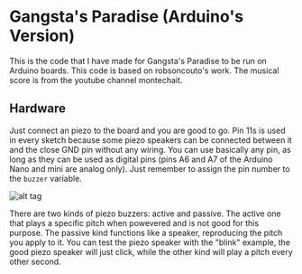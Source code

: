 # Gangsta's Paradise (Arduino's Version)
This is the code that I have made for Gangsta's Paradise to be run on Arduino boards.
This code is based on robsoncouto's work. The musical score is from the youtube channel montechait. 

## Hardware

Just connect an piezo to the board and you are good to go. Pin 11s is used in every sketch because some piezo speakers can be connected between it and the close GND pin without any wiring. You can use basically any pin, as long  as they can be used as digital pins (pins A6 and A7 of the Arduino Nano and mini are analog only). Just remember to assign the pin number to the `buzzer` variable. 

![alt tag](hardware.png)

There are two kinds of piezo buzzers: active and passive. The active one that plays a specific pitch when powevered and is not good for this purpose. The passive kind functions like a speaker, reproducing the pitch you apply to it. You can test the piezo speaker with the "blink" example, the good piezo speaker will just click, while the other kind will play a pitch every other second.  

